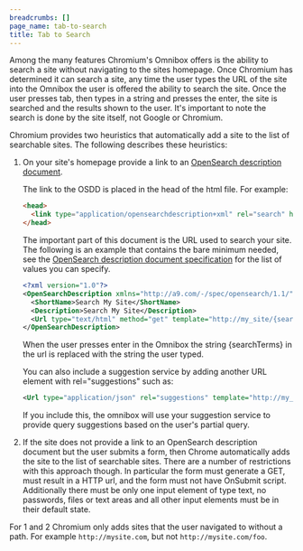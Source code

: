 ```yaml
---
breadcrumbs: []
page_name: tab-to-search
title: Tab to Search
---
```


Among the many features Chromium's Omnibox offers is the ability to search a
site without navigating to the sites homepage. Once Chromium has determined it
can search a site, any time the user types the URL of the site into the Omnibox
the user is offered the ability to search the site. Once the user presses tab,
then types in a string and presses the enter, the site is searched and the
results shown to the user. It's important to note the search is done by the site
itself, not Google or Chromium.

Chromium provides two heuristics that automatically add a site to the list of
searchable sites. The following describes these heuristics:

1. On your site's homepage provide a link to an
[OpenSearch description document][osdd].

    The link to the OSDD is placed in the head of the html file. For example:

    ```html
    <head>
      <link type="application/opensearchdescription+xml" rel="search" href="url_of_osdd_file"/>
    </head>
    ```

    The important part of this document is the URL used to search your site. The
    following is an example that contains the bare minimum needed, see the
    [OpenSearch description document specification][osdd] for the list of values
    you can specify.

    ```xml
    <?xml version="1.0"?>
    <OpenSearchDescription xmlns="http://a9.com/-/spec/opensearch/1.1/">
      <ShortName>Search My Site</ShortName>
      <Description>Search My Site</Description>
      <Url type="text/html" method="get" template="http://my_site/{searchTerms}"/>
    </OpenSearchDescription>
    ```

    When the user presses enter in the Omnibox the string {searchTerms} in the
    url is replaced with the string the user typed.

    You can also include a suggestion service by adding another URL element with
    rel="suggestions" such as:

    ```xml
    <Url type="application/json" rel="suggestions" template="http://my_site/suggest?q={searchTerms}" />
    ```

    If you include this, the omnibox will use your suggestion service to provide
    query suggestions based on the user's partial query.

2. If the site does not provide a link to an OpenSearch description document but
the user submits a form, then Chrome automatically adds the site to the list of
searchable sites. There are a number of restrictions with this approach though.
In particular the form must generate a GET, must result in a HTTP url, and the
form must not have OnSubmit script. Additionally there must be only one input
element of type text, no passwords, files or text areas and all other input
elements must be in their default state.

For 1 and 2 Chromium only adds sites that the user navigated to without a path.
For example `http://mysite.com`, but not `http://mysite.com/foo`.

[osdd]: https://github.com/dewitt/opensearch/blob/master/opensearch-1-1-draft-6.md#opensearch-description-document